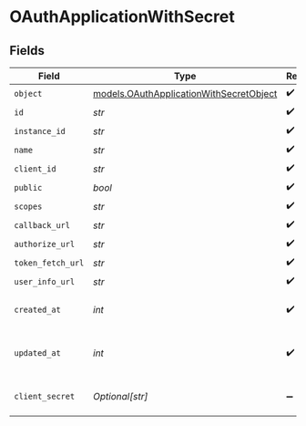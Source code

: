 # OAuthApplicationWithSecret


## Fields

| Field                                                                                    | Type                                                                                     | Required                                                                                 | Description                                                                              | Example                                                                                  |
| ---------------------------------------------------------------------------------------- | ---------------------------------------------------------------------------------------- | ---------------------------------------------------------------------------------------- | ---------------------------------------------------------------------------------------- | ---------------------------------------------------------------------------------------- |
| `object`                                                                                 | [models.OAuthApplicationWithSecretObject](../models/oauthapplicationwithsecretobject.md) | :heavy_check_mark:                                                                       | N/A                                                                                      | oauth_application                                                                        |
| `id`                                                                                     | *str*                                                                                    | :heavy_check_mark:                                                                       | N/A                                                                                      | oauth_app_1234                                                                           |
| `instance_id`                                                                            | *str*                                                                                    | :heavy_check_mark:                                                                       | N/A                                                                                      | instance_5678                                                                            |
| `name`                                                                                   | *str*                                                                                    | :heavy_check_mark:                                                                       | N/A                                                                                      | Example OAuth App                                                                        |
| `client_id`                                                                              | *str*                                                                                    | :heavy_check_mark:                                                                       | N/A                                                                                      | client_12345                                                                             |
| `public`                                                                                 | *bool*                                                                                   | :heavy_check_mark:                                                                       | N/A                                                                                      | false                                                                                    |
| `scopes`                                                                                 | *str*                                                                                    | :heavy_check_mark:                                                                       | N/A                                                                                      | profile email                                                                            |
| `callback_url`                                                                           | *str*                                                                                    | :heavy_check_mark:                                                                       | N/A                                                                                      | https://example.com/oauth/callback                                                       |
| `authorize_url`                                                                          | *str*                                                                                    | :heavy_check_mark:                                                                       | N/A                                                                                      | https://example.com/authorize                                                            |
| `token_fetch_url`                                                                        | *str*                                                                                    | :heavy_check_mark:                                                                       | N/A                                                                                      | https://example.com/oauth/token                                                          |
| `user_info_url`                                                                          | *str*                                                                                    | :heavy_check_mark:                                                                       | N/A                                                                                      | https://example.com/userinfo                                                             |
| `created_at`                                                                             | *int*                                                                                    | :heavy_check_mark:                                                                       | Unix timestamp of creation.<br/>                                                         | 1609459200                                                                               |
| `updated_at`                                                                             | *int*                                                                                    | :heavy_check_mark:                                                                       | Unix timestamp of last update.<br/>                                                      | 1612137600                                                                               |
| `client_secret`                                                                          | *Optional[str]*                                                                          | :heavy_minus_sign:                                                                       | Empty if public client.<br/>                                                             | secretXYZ123                                                                             |